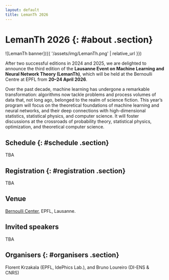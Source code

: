 ```yaml
---
layout: default
title: LemanTh 2026
---
```


# LemanTh 2026 {: #about .section}

![LemanTh banner]({{ '/assets/img/LemanTh.png' | relative_url }})

After two successful editions in 2024 and 2025, we are delighted to announce the third edition of the **Lausanne Event on Machine Learning and Neural Network Theory (LemanTh)**, which will be held at the Bernoulli Centre at EPFL from **20–24 April 2026**.

Over the past decade, machine learning has undergone a remarkable transformation: algorithms now tackle problems and process volumes of data that, not long ago, belonged to the realm of science fiction. This year’s program will focus on the theoretical foundations of machine learning and neural networks, and their deep connections with high-dimensional statistics, statistical physics, and computer science. It will foster discussions at the crossroads of probability theory, statistical physics, optimization, and theoretical computer science.

## Schedule {: #schedule .section}

TBA

## Registration {: #registration .section}

TBA

## Venue

[Bernoulli Center](https://bernoulli.epfl.ch/), EPFL, Lausanne.

## Invited speakers

TBA

## Organisers {: #organisers .section}

Florent Krzakala (EPFL, IdePhics Lab.), and Bruno Loureiro (DI-ENS & CNRS)

